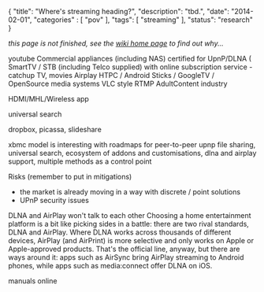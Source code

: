 {
    "title": "Where's streaming heading?",
    "description": "tbd.",
    "date": "2014-02-01",
    "categories" : [
    	 "pov"
    ],
    "tags": [ "streaming" ],
    "status": "research"
}

_this page is not finished, see the [wiki home page](../wiki) to find out why..._ 

youtube
Commercial appliances (including NAS) certified for UpnP/DLNA (
SmartTV / STB (including Telco supplied) with online subscription service - catchup TV, movies
Airplay
HTPC / Android Sticks / GoogleTV / OpenSource media systems
VLC style RTMP
AdultContent industry

HDMI/MHL/Wireless app

universal search

dropbox, picassa, slideshare

xbmc model is interesting with roadmaps for peer-to-peer upnp file sharing, universal search, ecosystem of addons and customisations, dlna and airplay support, multiple methods as a control point 

Risks (remember to put in mitigations)
-	the market is already moving in a way with discrete / point solutions
-	UPnP security issues


DLNA and AirPlay won't talk to each other
Choosing a home entertainment platform is a bit like picking sides in a battle: there are two rival standards, DLNA and AirPlay. Where DLNA works across thousands of different devices, AirPlay (and AirPrint) is more selective and only works on Apple or Apple-approved products. That's the official line, anyway, but there are ways around it: apps such as AirSync bring AirPlay streaming to Android phones, while apps such as media:connect offer DLNA on iOS.


manuals online
